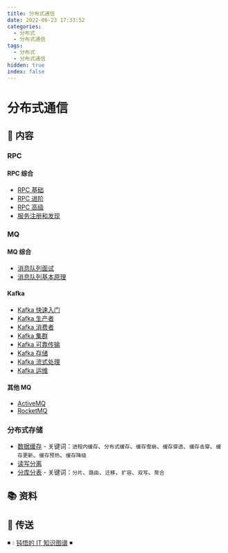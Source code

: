 ```yaml
---
title: 分布式通信
date: 2022-06-23 17:33:52
categories:
  - 分布式
  - 分布式通信
tags:
  - 分布式
  - 分布式通信
hidden: true
index: false
---
```


# 分布式通信

## 📖 内容

### RPC

#### RPC 综合

- [RPC 基础](01.RPC/00.RPC综合/01.RPC基础.md)
- [RPC 进阶](01.RPC/00.RPC综合/02.RPC进阶.md)
- [RPC 高级](01.RPC/00.RPC综合/03.RPC高级.md)
- [服务注册和发现](01.RPC/00.RPC综合/11.服务注册和发现.md)

### MQ

#### MQ 综合

- [消息队列面试](02.MQ/00.MQ综合/01.消息队列面试.md)
- [消息队列基本原理](02.MQ/00.MQ综合/02.消息队列基本原理.md)

#### Kafka

- [Kafka 快速入门](02.MQ/01.Kafka/01.Kafka快速入门.md)
- [Kafka 生产者](02.MQ/01.Kafka/02.Kafka生产者.md)
- [Kafka 消费者](02.MQ/01.Kafka/03.Kafka消费者.md)
- [Kafka 集群](02.MQ/01.Kafka/04.Kafka集群.md)
- [Kafka 可靠传输](02.MQ/01.Kafka/05.Kafka可靠传输.md)
- [Kafka 存储](02.MQ/01.Kafka/06.Kafka存储.md)
- [Kafka 流式处理](02.MQ/01.Kafka/07.Kafka流式处理.md)
- [Kafka 运维](02.MQ/01.Kafka/08.Kafka运维.md)

#### 其他 MQ

- [ActiveMQ](02.MQ/99.其他MQ/01.ActiveMQ.md)
- [RocketMQ](02.MQ/02.RocketMQ/README.md)

### 分布式存储

- [数据缓存](../22.分布式存储/01.数据缓存.md) - 关键词：`进程内缓存`、`分布式缓存`、`缓存雪崩`、`缓存穿透`、`缓存击穿`、`缓存更新`、`缓存预热`、`缓存降级`
- [读写分离](../22.分布式存储/02.读写分离.md)
- [分库分表](../22.分布式存储/03.分库分表.md) - 关键词：`分片`、`路由`、`迁移`、`扩容`、`双写`、`聚合`

## 📚 资料

## 🚪 传送

◾ 💧 [钝悟的 IT 知识图谱](https://dunwu.github.io/) ◾
